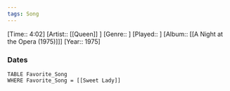 ```yaml
---
tags: Song  
---
```

[Time:: 4:02]
[Artist:: [[Queen]] ]
[Genre:: ]
[Played:: ]
[Album:: [[A Night at the Opera (1975)]]]
[Year:: 1975]
### Dates
````dataview
TABLE Favorite_Song
WHERE Favorite_Song = [[Sweet Lady]]
````